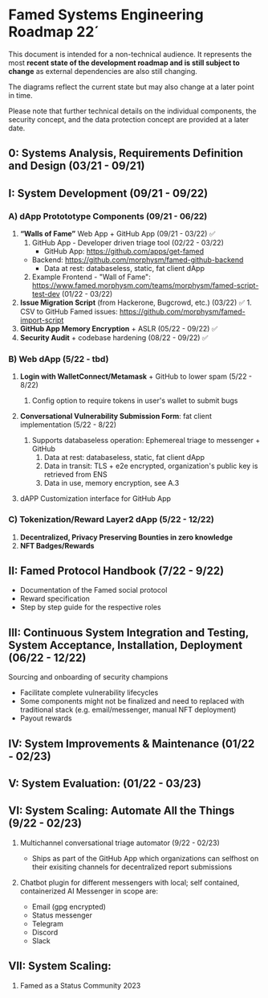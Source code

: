 # Famed Systems Engineering Roadmap 22´


This document is intended for a non-technical audience. It represents the most **recent state of the development roadmap and is still subject to change** as external dependencies are also still changing.

The diagrams  reflect the current state but may also change at a later point in time. 

Please note that further technical details on the individual components, the security concept, and the data protection concept are provided at a later date.


## 0: Systems Analysis, Requirements Definition and Design (03/21 - 09/21) 
## I: System Development (09/21 - 09/22)

### A) dApp Protototype Components (09/21 - 06/22)

   1. **“Walls of Fame”** Web App + GitHub App (09/21 - 03/22) ✅
    	1. GitHub App - Developer driven triage tool (02/22 - 03/22)
    		- GitHub App: https://github.com/apps/get-famed
		- Backend: https://github.com/morphysm/famed-github-backend 
    		- Data at rest: databaseless, static, fat client dApp 
    	2. Example Frontend - "Wall of Fame":  https://www.famed.morphysm.com/teams/morphysm/famed-script-test-dev (01/22 - 03/22) 
   2. **Issue Migration Script** (from Hackerone, Bugcrowd, etc.) (03/22) ✅
	1. CSV to GitHub Famed issues: https://github.com/morphysm/famed-import-script
   3. **GitHub App Memory Encryption** + ASLR (05/22 - 09/22) ✅
   4. **Security Audit** + codebase hardening (08/22 - 09/22) ✅

### B) Web dApp (5/22 - tbd)
1. **Login with WalletConnect/Metamask** + GitHub to lower spam (5/22 - 8/22)
	1. Config option to require tokens in user's wallet to submit bugs 
2. **Conversational Vulnerability Submission Form**: fat client implementation (5/22 - 8/22)
	1. Supports databaseless operation: Ephemereal triage to messenger + GitHub 	
		1. Data at rest: databaseless, static, fat client dApp 
		2. Data in transit: TLS + e2e encrypted, organization's public key is retrieved from ENS 
		3. Data in use, memory encryption, see A.3

3. dAPP Customization interface for GitHub App

### C) Tokenization/Reward Layer2  dApp (5/22 - 12/22)
1.  **Decentralized, Privacy Preserving Bounties in zero knowledge**
2.  **NFT Badges/Rewards**
 
## II: Famed Protocol Handbook (7/22 - 9/22)
- Documentation of the Famed social protocol
- Reward specification 
- Step by step guide for the respective roles  

## III: Continuous System Integration and Testing, System Acceptance, Installation, Deployment (06/22 - 12/22)
Sourcing and onboarding of security champions 
- Facilitate complete vulnerability lifecycles 
- Some components might not be finalized and need to replaced with traditional stack (e.g. email/messenger, manual NFT deployment)
- Payout rewards 

## IV: System Improvements & Maintenance (01/22 - 02/23)

## V: System Evaluation: (01/22 - 03/23)

## VI: System Scaling: Automate All the Things (9/22 - 02/23)
1. Multichannel conversational triage automator (9/22 - 02/23)

	- Ships as part of the GitHub App which organizations can selfhost on their exisiting channels for decentralized report submissions

2. Chatbot plugin for different messengers with local; self contained, containerized AI 
Messenger in scope are: 
	- Email (gpg encrypted)
	- Status messenger 
	- Telegram
	- Discord
	- Slack 

## VII: System Scaling: 

1. Famed as a Status Community 2023

